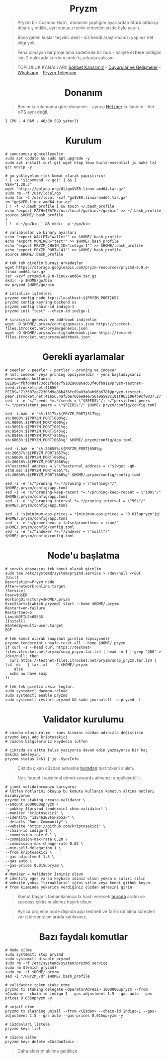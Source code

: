 <h1 align="center">Pryzm</h1>

> Pryzm bir Cosmos Hub'ı, donanım yaptığım ayarlardan ötürü oldukça düşük şimdilik, ayrı sunucu temin etmedim sizde öyle yapın.

> Bana gelen kuşlar teşvikli dedi - siz kendi araştırmanızı yapınız net bilgi yok.

> Fena olmayan bir proje ama sadetinde bir hub - haliyle ezbere bildiğim için 2 dakikada kurdum node'u, arkada çalışsın.

> TOPLULUK KANALLARI: [Sohbet Kanalımız](https://t.me/RuesChat) - [Duyurular ve Gelişmeler](https://t.me/RuesAnnouncement) - [Whatsapp](https://whatsapp.com/channel/0029VaBcj7V1dAw1H2KhMk34) - [Pryzm Telegram](https://discord.gg/YUFuvWT7)

#

<h1 align="center">Donanım</h1>

> Benim kurulumuma göre donanım: - ayrıca [Hetzner](https://hetzner.cloud/?ref=gIFAhUnYYjD3) kullandım - her VPS aynı değil.

```
2 CPU - 4 RAM - 40/80 SSD yeterli
```

#

<h1 align="center">Kurulum</h1>

```console
# sunucumuzu güncelleyelim
sudo apt update && sudo apt upgrade -y
sudo apt install curl git wget htop tmux build-essential jq make lz4 gcc unzip -y

# go yükleyelim (tek komut olarak yapıştırın)
! [ -x "$(command -v go)" ] && {
VER="1.20.3"
wget "https://golang.org/dl/go$VER.linux-amd64.tar.gz"
sudo rm -rf /usr/local/go
sudo tar -C /usr/local -xzf "go$VER.linux-amd64.tar.gz"
rm "go$VER.linux-amd64.tar.gz"
[ ! -f ~/.bash_profile ] && touch ~/.bash_profile
echo "export PATH=$PATH:/usr/local/go/bin:~/go/bin" >> ~/.bash_profile
source $HOME/.bash_profile
}
[ ! -d ~/go/bin ] && mkdir -p ~/go/bin

# variablelar ve binary ayarları
echo "export WALLET="wallet"" >> $HOME/.bash_profile
echo "export MONIKER="test"" >> $HOME/.bash_profile
echo "export PRYZM_CHAIN_ID="indigo-1"" >> $HOME/.bash_profile
echo "export PRYZM_PORT="41"" >> $HOME/.bash_profile
source $HOME/.bash_profile

# tek tek girelim burayı arkadaşlar
wget https://storage.googleapis.com/pryzm-resources/pryzmd-0.9.0-linux-amd64.tar.gz
tar -xzvf pryzmd-0.9.0-linux-amd64.tar.gz
mkdir -p $HOME/go/bin
mv pryzmd $HOME/go/bin

# intialize işlemleri
pryzmd config node tcp://localhost:${PRYZM_PORT}657
pryzmd config keyring-backend os
pryzmd config chain-id indigo-1
pryzmd init "test" --chain-id indigo-1

# sırasıyla genesis ve addrbook indirelim
wget -O $HOME/.pryzm/config/genesis.json https://testnet-files.itrocket.net/pryzm/genesis.json
wget -O $HOME/.pryzm/config/addrbook.json https://testnet-files.itrocket.net/pryzm/addrbook.json
```
<h1 align="center">Gerekli ayarlamalar</h1>

```console
# seedler - peerler - portlar - pruning ve indexer
# not: indexer veya pruning opsiyoneldir - yeni başladıysanız umursamadan kullanın.
SEEDS="fbfd48af73cd1f6de7f9102a0086ac63f46fb911@pryzm-testnet-seed.itrocket.net:41656"
PEERS="713307ce72306d9e86b436fc69a03a0ab96b678f@pryzm-testnet-peer.itrocket.net:41656,4af5be7666e9ee756a9a588c181f9631064b9cf8@37.27.55.69:26656,5d9bcb33eef94e045fe51105c89f5d77709b3183@144.76.101.167:5000,9515a13bbdeb233eb59efd6e8db892ac46e5bac5@142.132.153.6:56656,f9ade689abb3c59d3e3d8edf26c65bde3db58676@116.202.85.52:35656,7397a1bcbf413b76bd710fcf363f8259acdc4d29@144.91.84.168:23256,db0e0cff276b3292804474eb8beb83538acf77f5@195.14.6.192:26656,794b538577a59f789ce942fd393730da3e8c0ffe@34.65.224.175:26656,565e54f6b12672fba48861fc72654c39dc0f2d97@195.3.223.138:36656,2c7bb6ad931b0b2b24a0d8e6b7b5e0636b8bafb0@38.242.230.118:48656,b3a96da3b8738a47c1c0fabd2abd827a49b4b2a4@65.21.32.216:56656"
sed -i -e "s/^seeds *=.*/seeds = \"$SEEDS\"/; s/^persistent_peers *=.*/persistent_peers = \"$PEERS\"/" $HOME/.pryzm/config/config.toml

sed -i.bak -e "s%:1317%:${PRYZM_PORT}317%g;
s%:8080%:${PRYZM_PORT}080%g;
s%:9090%:${PRYZM_PORT}090%g;
s%:9091%:${PRYZM_PORT}091%g;
s%:8545%:${PRYZM_PORT}545%g;
s%:8546%:${PRYZM_PORT}546%g;
s%:6065%:${PRYZM_PORT}065%g" $HOME/.pryzm/config/app.toml

sed -i.bak -e "s%:26658%:${PRYZM_PORT}658%g;
s%:26657%:${PRYZM_PORT}657%g;
s%:6060%:${PRYZM_PORT}060%g;
s%:26656%:${PRYZM_PORT}656%g;
s%^external_address = \"\"%external_address = \"$(wget -qO- eth0.me):${PRYZM_PORT}656\"%;
s%:26660%:${PRYZM_PORT}660%g" $HOME/.pryzm/config/config.toml

sed -i -e "s/^pruning *=.*/pruning = \"nothing\"/" $HOME/.pryzm/config/app.toml
sed -i -e "s/^pruning-keep-recent *=.*/pruning-keep-recent = \"100\"/" $HOME/.pryzm/config/app.toml
sed -i -e "s/^pruning-interval *=.*/pruning-interval = \"50\"/" $HOME/.pryzm/config/app.toml

sed -i 's|minimum-gas-prices =.*|minimum-gas-prices = "0.015upryzm"|g' $HOME/.pryzm/config/app.toml
sed -i -e "s/prometheus = false/prometheus = true/" $HOME/.pryzm/config/config.toml
sed -i -e "s/^indexer *=.*/indexer = \"null\"/" $HOME/.pryzm/config/config.toml
```

<h1 align="center">Node'u başlatma</h1>

```console
# servis dosyasını tek komut olarak girelim
sudo tee /etc/systemd/system/pryzmd.service > /dev/null <<EOF
[Unit]
Description=Pryzm node
After=network-online.target
[Service]
User=$USER
WorkingDirectory=$HOME/.pryzm
ExecStart=$(which pryzmd) start --home $HOME/.pryzm
Restart=on-failure
RestartSec=5
LimitNOFILE=65535
[Install]
WantedBy=multi-user.target
EOF

# tek komut olarak snapshot girelim (opsiyonel)
pryzmd tendermint unsafe-reset-all --home $HOME/.pryzm
if curl -s --head curl https://testnet-files.itrocket.net/pryzm/snap_pryzm.tar.lz4 | head -n 1 | grep "200" > /dev/null; then
  curl https://testnet-files.itrocket.net/pryzm/snap_pryzm.tar.lz4 | lz4 -dc - | tar -xf - -C $HOME/.pryzm
    else
  echo no have snap
fi

# tek tek girelim aksın loglar.
sudo systemctl daemon-reload
sudo systemctl enable pryzmd
sudo systemctl restart pryzmd && sudo journalctl -u pryzmd -f
````

<h1 align="center">Validator kurulumu</h1>

```console
# cüzdan oluşturalım - rues kısmını cüzdan adınızla değiştirin
pryzmd keys add kriptosekici
# cüzdan bilgileriniz kaydedin lütfen

# çıktıda en altta false yazıyorsa devam edin yazmıyorsa bir kaç dakika bekleyin.
pryzmd status 2>&1 | jq .SyncInfo
```
> Çıktıda çıkan cüzdan adresine [buradan](https://testnet.pryzm.zone/faucet) test tokeni alalım.

> Not: faucet'i suistimal etmek rewards almanızı engelleyebilir.

```console
# şimdi validatorumuzu kuruyoruz
# lütfen notlarımı okuyup bu komutu kullanın komutun altına notları bırakıyorum
pryzmd tx staking create-validator \
--amount 2000000upryzm \
--pubkey $(pryzmd tendermint show-validator) \
--moniker "kriptosekici" \
--identity "128462B2F5F8552F" \
--details "Rues Community" \
--website "https://github.com/kriptosekici" \
--chain-id indigo-1 \
--commission-rate 0.1 \
--commission-max-rate 0.20 \
--commission-max-change-rate 0.03 \
--min-self-delegation 1 \
--from kriptosekici \
--gas-adjustment 1.5 \
--gas auto \
--gas-prices 0.015upryzm \
-y
# Moniker = Validatör İsminiz olsun
# identity eğer varsa keybase idiniz olsun yoksa o satırı silin
# website yoksa "tırnakların" içini silin veya kendi github koyun
# from kısmında yukarıda verdiğiniz cüzdan adresini girin
```

> Komut başarılı tamamlanınca tx hash verecek [burada](https://explorer.stavr.tech/Pryzm-Testnet) aratın ve success çıktısını aldınız hayırlı olsun.

> Ayrıca projenin node dışında app testneti ve farklı rol alma süreçleri var isterseniz onlarada katılırsınız.


<h1 align="center">Bazı faydalı komutlar</h1>

```console
# Node silme
sudo systemctl stop pryzmd
sudo systemctl disable pryzmd
sudo rm -rf /etc/systemd/system/pryzmd.service
sudo rm $(which pryzmd)
sudo rm -rf $HOME/.pryzm
sed -i "/PRYZM_/d" $HOME/.bash_profile

# validatore token stake etme
pryzmd tx staking delegate <OperatorAdresi> 1000000upryzm --from <Cüzdan> --chain-id indigo-1 --gas-adjustment 1.5 --gas auto --gas-prices 0.035upryzm -y

# unjail etme
pryzmd tx slashing unjail --from <Cüzdan> --chain-id indigo-1 --gas-adjustment 1.5 --gas auto --gas-prices 0.015upryzm -y

# Cüzdanları listele
pryzmd keys list

# cüzdan silme
pryzmd keys delete <Cüzdanİsmi>
```

> Daha eklerim aklıma geldikçe
